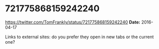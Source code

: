 # 721775868159242240
https://twitter.com/TomFrankly/status/721775868159242240
**Date:** 2016-04-17

Links to external sites: do you prefer they open in new tabs or the current one?
